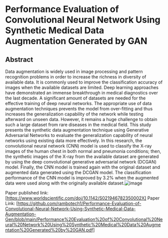 # Performance Evaluation of Convolutional Neural Network Using Synthetic Medical Data Augmentation Generated by GAN
## Abstract
Data augmentation is widely used in image processing and pattern recognition problems in order to increase the richness in diversity of available data. It is commonly used to improve the classification accuracy of images when the available datasets are limited. Deep learning approaches have demonstrated an immense breakthrough in medical diagnostics over the last decade. A significant amount of datasets are needed for the effective training of deep neural networks. The appropriate use of data augmentation techniques prevents the model from over-fitting and thus increases the generalization capability of the network while testing afterward on unseen data. However, it remains a huge challenge to obtain such a large dataset from rare diseases in the medical field. This study presents the synthetic data augmentation technique using Generative Adversarial Networks to evaluate the generalization capability of neural networks using existing data more effectively. In this research, the convolutional neural network (CNN) model is used to classify the X-ray images of the human chest in both normal and pneumonia conditions; then, the synthetic images of the X-ray from the available dataset are generated by using the deep convolutional generative adversarial network (DCGAN) model. Finally, the CNN model is trained again with the original dataset and augmented data generated using the DCGAN model. The classification performance of the CNN model is improved by 3.2% when the augmented data were used along with the originally available dataset.![image](https://user-images.githubusercontent.com/115944321/196048615-ee19ae1d-5090-4122-a501-4ebdb7b524e5.png)

Paper published link: [https://www.worldscientific.com/doi/10.1142/S021946782350002X]
Paper Link: [https://github.com/rambotech1/Performance-Evaluation-of-Convolutional-Neural-Network-Using-Synthetic-Medical-Data-Augmentation-Gen/blob/main/Performance%20Evaluation%20of%20Convolutional%20Neural%20Network%20Using%20Synthetic%20Medical%20Data%20Augmentation%20Generated%20by%20GAN.pdf]
